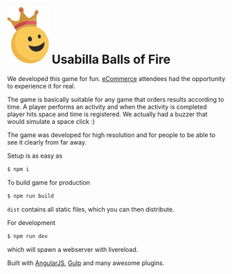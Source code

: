 # ![alt tag](./src/images/smiley-crown.svg) Usabilla Balls of Fire

We developed this game for fun. [eCommerce](http://www.amsterdameweek.com/) attendees had the opportunity to experience it for real.

The game is basically suitable for any game that orders results according to time. A player performs an activity and when the activity is completed player hits space and time is registered. We actually had a buzzer that would simulate a space click :)

The game was developed for high resolution and for people to be able to see it clearly from far away.

Setup is as easy as

```sh
$ npm i
```

To build game for production

```sh
$ npm run build
```

`dist` contains all static files, which you can then distribute.

For development

```sh
$ npm run dev
```

which will spawn a webserver with livereload.

Built with [AngularJS](https://angularjs.org/), [Gulp](http://gulpjs.com/) and many awesome plugins.
